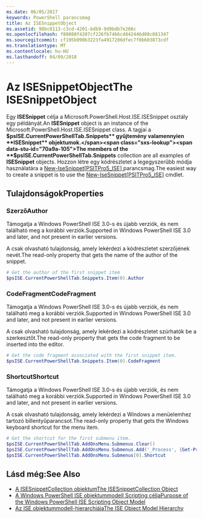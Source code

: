 ```yaml
---
ms.date: 06/05/2017
keywords: PowerShell parancsmag
title: Az ISESnippetObject
ms.assetid: 98bc8113-c3cd-4201-bdb9-9d9bdb7e266c
ms.openlocfilehash: f80080f4207cf226fb7466c4842446d08c081347
ms.sourcegitcommit: cf195b090b3223fa4917206dfec7f0b603873cdf
ms.translationtype: MT
ms.contentlocale: hu-HU
ms.lasthandoff: 04/09/2018
---
```

# <a name="the-isesnippetobject"></a><span data-ttu-id="70a9a-103">Az ISESnippetObject</span><span class="sxs-lookup"><span data-stu-id="70a9a-103">The ISESnippetObject</span></span>

<span data-ttu-id="70a9a-104">Egy **ISESnippet** célja a Microsoft.PowerShell.Host.ISE.ISESnippet osztály egy példányát.</span><span class="sxs-lookup"><span data-stu-id="70a9a-104">An **ISESnippet** object is an instance of the Microsoft.PowerShell.Host.ISE.ISESnippet class.</span></span> <span data-ttu-id="70a9a-105">A tagjai a **$psISE.CurrentPowerShellTab.Snippets** gyűjtemény valamennyien **ISESnippet** objektumok.</span><span class="sxs-lookup"><span data-stu-id="70a9a-105">The members of the **$psISE.CurrentPowerShellTab.Snippets** collection are all examples of **ISESnippet** objects.</span></span> <span data-ttu-id="70a9a-106">Hozzon létre egy kódrészletet a legegyszerűbb módja használatára a [New-IseSnippet&#91;PSITPro5_ISE&#93; ](https://technet.microsoft.com/library/0a6339a3-2683-4a8e-8929-90ad9a95c3e0) parancsmag.</span><span class="sxs-lookup"><span data-stu-id="70a9a-106">The easiest way to create a snippet is to use the [New-IseSnippet&#91;PSITPro5_ISE&#93;](https://technet.microsoft.com/library/0a6339a3-2683-4a8e-8929-90ad9a95c3e0) cmdlet.</span></span>

## <a name="properties"></a><span data-ttu-id="70a9a-107">Tulajdonságok</span><span class="sxs-lookup"><span data-stu-id="70a9a-107">Properties</span></span>

### <a name="author"></a><span data-ttu-id="70a9a-108">Szerző</span><span class="sxs-lookup"><span data-stu-id="70a9a-108">Author</span></span>

<span data-ttu-id="70a9a-109">Támogatja a Windows PowerShell ISE 3.0-s és újabb verziók, és nem található meg a korábbi verziók.</span><span class="sxs-lookup"><span data-stu-id="70a9a-109">Supported in Windows PowerShell ISE 3.0 and later, and not present in earlier versions.</span></span>

<span data-ttu-id="70a9a-110">A csak olvasható tulajdonság, amely lekérdezi a kódrészletet szerzőjének nevét.</span><span class="sxs-lookup"><span data-stu-id="70a9a-110">The read-only property that gets the name of the author of the snippet.</span></span>

```powershell
# Get the author of the first snippet item
$psISE.CurrentPowerShellTab.Snippets.Item(0).Author
```

### <a name="codefragment"></a><span data-ttu-id="70a9a-111">CodeFragment</span><span class="sxs-lookup"><span data-stu-id="70a9a-111">CodeFragment</span></span>

<span data-ttu-id="70a9a-112">Támogatja a Windows PowerShell ISE 3.0-s és újabb verziók, és nem található meg a korábbi verziók.</span><span class="sxs-lookup"><span data-stu-id="70a9a-112">Supported in Windows PowerShell ISE 3.0 and later, and not present in earlier versions.</span></span>

<span data-ttu-id="70a9a-113">A csak olvasható tulajdonság, amely lekérdezi a kódrészletet szúrhatók be a szerkesztőt.</span><span class="sxs-lookup"><span data-stu-id="70a9a-113">The read-only property that gets the code fragment to be inserted into the editor.</span></span>

```powershell
# Get the code fragment associated with the first snippet item.
$psISE.CurrentPowerShellTab.Snippets.Item(0).CodeFragment
```

### <a name="shortcut"></a><span data-ttu-id="70a9a-114">Shortcut</span><span class="sxs-lookup"><span data-stu-id="70a9a-114">Shortcut</span></span>

<span data-ttu-id="70a9a-115">Támogatja a Windows PowerShell ISE 3.0-s és újabb verziók, és nem található meg a korábbi verziók.</span><span class="sxs-lookup"><span data-stu-id="70a9a-115">Supported in Windows PowerShell ISE 3.0 and later, and not present in earlier versions.</span></span>

<span data-ttu-id="70a9a-116">A csak olvasható tulajdonság, amely lekérdezi a Windows a menüelemhez tartozó billentyűparancsot.</span><span class="sxs-lookup"><span data-stu-id="70a9a-116">The read-only property that gets the Windows keyboard shortcut for the menu item.</span></span>

```powershell
# Get the shortcut for the first submenu item.
$psISE.CurrentPowerShellTab.AddOnsMenu.Submenus.Clear()
$psISE.CurrentPowerShellTab.AddOnsMenu.Submenus.Add('_Process', {Get-Process}, 'Alt+P')
$psISE.CurrentPowerShellTab.AddOnsMenu.Submenus[0].Shortcut
```

## <a name="see-also"></a><span data-ttu-id="70a9a-117">Lásd még:</span><span class="sxs-lookup"><span data-stu-id="70a9a-117">See Also</span></span>

- [<span data-ttu-id="70a9a-118">A ISESnippetCollection objektum</span><span class="sxs-lookup"><span data-stu-id="70a9a-118">The ISESnippetCollection Object</span></span>](The-ISESnippetCollection-Object.md)
- [<span data-ttu-id="70a9a-119">A Windows PowerShell ISE objektummodell Scripting célja</span><span class="sxs-lookup"><span data-stu-id="70a9a-119">Purpose of the Windows PowerShell ISE Scripting Object Model</span></span>](purpose-of-the-windows-powershell-ise-scripting-object-model.md)
- [<span data-ttu-id="70a9a-120">Az ISE objektummodell-hierarchiája</span><span class="sxs-lookup"><span data-stu-id="70a9a-120">The ISE Object Model Hierarchy</span></span>](The-ISE-Object-Model-Hierarchy.md)
